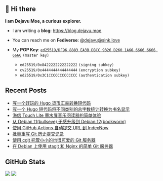 ## 👋 Hi there

**I am Dejavu Moe, a curious explorer.**

- I am writing a **blog**: https://blog.dejavu.moe
- You can reach me on **Fediverse**: [@dejavu@sink.love](https://@dejavu@sink.love)
- My **PGP Key**: [`ed25519/DF96 8883 EA3B DBCC 9326 D260 1A66 6666 6666 6666`](https://xvo.es/pgp) `(master key)`

  - `ed25519/0x8422222222222222` `(signing subkey)`
  - `cv25519/0x4444444444444444` `(encryption subkey)`
  - `ed25519/0x3C1CCCCCCCCCCCCC` `(authentication subkey)`

## Recent Posts

<!-- BLOG-POST-LIST:START -->
- [写一个好玩的 Hugo 货币汇率转换短代码](https://blog.dejavu.moe/posts/hugo-shortcodes-exchange-rate-conversion/)
- [写一个 Hugo 短代码将不同类别的总字数统计转换为书名显示](https://blog.dejavu.moe/posts/hugo-shortcodes-word-count-with-books/)
- [海信 Touch Lite 墨水屏音乐阅读器的简单体验](https://blog.dejavu.moe/posts/hisense-touch-lite/)
- [从 Debian 11&lpar;bullseye&rpar; 无感升级到 Debian 12&lpar;bookworm&rpar;](https://blog.dejavu.moe/posts/upgrading-debian-from-bullseye-to-bookworm/)
- [使用 GitHub Actions 自动提交 URL 到 IndexNow](https://blog.dejavu.moe/posts/automatically-submit-urls-to-indexnow-with-github-actions/)
- [批量重写 Git 历史提交记录](https://blog.dejavu.moe/posts/batch-rewriting-git-commit-history/)
- [使用 cgit 托管小小的也很可爱的 Git 服务器](https://blog.dejavu.moe/posts/hosting-minimal-git-server-with-cgit/)
- [在 Debian 上使用 stagit 和 Nginx 的简单 Git 服务器](https://blog.dejavu.moe/posts/simple-git-server-with-stagit-and-nginx-on-debian/)
<!-- BLOG-POST-LIST:END -->

## GitHub Stats

![](https://fastly.jsdelivr.net/gh/DejavuMoe/GitHub-Stats@latest/generated/overview.svg)
![](https://fastly.jsdelivr.net/gh/DejavuMoe/GitHub-Stats@latest/generated/languages.svg)
